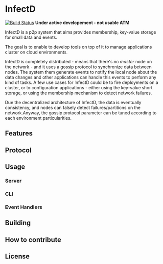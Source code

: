 # InfectD

[![Build Status](https://travis-ci.org/DaniloQueiroz/infectd.png)](https://travis-ci.org/DaniloQueiroz/infectd)
**Under active developement - not usable ATM**

InfectD is a p2p system that aims provides membership, key-value storage for small data and events.

The goal is to enable to develop tools on top of it to manage applications cluster on cloud environments.

InfectD is completely distributed - means that there's no *master* node on the network - and it uses a gossip protocol to synchronize data between nodes. The system them generate events to notify the local node about the data changes and other applications can handle this events to perform any kind of tasks. A few use cases for InfectD could be to fire deployments on a cluster, or to configuration applications - either using the key-value short storage, or using the membership mechanism to detect network failures.

Due the decentralized architecture of InfectD, the data is eventually consistency, and nodes can falsely detect failures/partitions on the network.Anyway, the gossip protocol parameter can be tuned according to each environment particularities.

## Features
## Protocol
## Usage
### Server
### CLI
### Event Handlers
## Building
## How to contribute
## License
